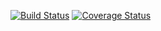 [![Build Status](https://travis-ci.org/randallmorey/restify-mongoose-passport-token-auth-example.svg?branch=master)](https://travis-ci.org/randallmorey/restify-mongoose-passport-token-auth-example?branch=master)
[![Coverage Status](https://coveralls.io/repos/randallmorey/restify-mongoose-passport-token-auth-example/badge.svg)](https://coveralls.io/r/randallmorey/restify-mongoose-passport-token-auth-example)
